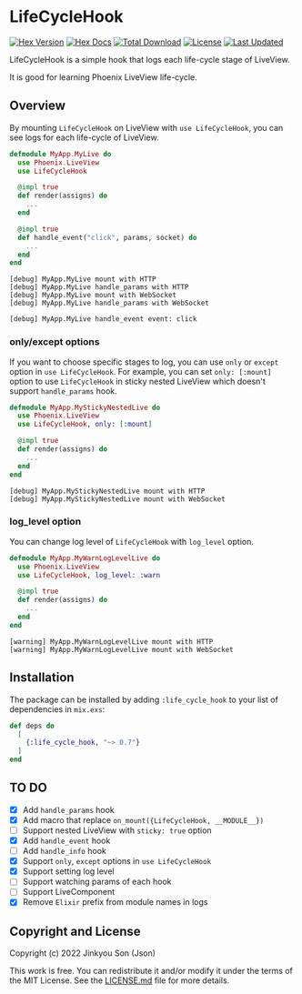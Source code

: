 # LifeCycleHook

[![Hex Version](https://img.shields.io/hexpm/v/life_cycle_hook.svg)](https://hex.pm/packages/life_cycle_hook)
[![Hex Docs](https://img.shields.io/badge/hex-docs-lightgreen.svg)](https://hexdocs.pm/life_cycle_hook/)
[![Total Download](https://img.shields.io/hexpm/dt/life_cycle_hook.svg)](https://hex.pm/packages/life_cycle_hook)
[![License](https://img.shields.io/hexpm/l/life_cycle_hook.svg)](https://github.com/nallwhy/life_cycle_hook/blob/master/LICENSE.md)
[![Last Updated](https://img.shields.io/github/last-commit/nallwhy/life_cycle_hook.svg)](https://github.com/nallwhy/life_cycle_hook/commits/main)

<!-- MDOC !-->

LifeCycleHook is a simple hook that logs each life-cycle stage of LiveView.

It is good for learning Phoenix LiveView life-cycle.

## Overview

By mounting `LifeCycleHook` on LiveView with `use LifeCycleHook`, you can see logs for each life-cycle of LiveView.

```elixir
defmodule MyApp.MyLive do
  use Phoenix.LiveView
  use LifeCycleHook

  @impl true
  def render(assigns) do
    ...
  end

  @impl true
  def handle_event("click", params, socket) do
    ...
  end
end
```

```
[debug] MyApp.MyLive mount with HTTP
[debug] MyApp.MyLive handle_params with HTTP
[debug] MyApp.MyLive mount with WebSocket
[debug] MyApp.MyLive handle_params with WebSocket

[debug] MyApp.MyLive handle_event event: click
```

### only/except options

If you want to choose specific stages to log, you can use `only` or `except` option in `use LifeCycleHook`.
For example, you can set `only: [:mount]` option to use `LifeCycleHook` in sticky nested LiveView which doesn't support `handle_params` hook.

```elixir
defmodule MyApp.MyStickyNestedLive do
  use Phoenix.LiveView
  use LifeCycleHook, only: [:mount]

  @impl true
  def render(assigns) do
    ...
  end
end
```

```
[debug] MyApp.MyStickyNestedLive mount with HTTP
[debug] MyApp.MyStickyNestedLive mount with WebSocket
```

### log_level option

You can change log level of `LifeCycleHook` with `log_level` option.

```elixir
defmodule MyApp.MyWarnLogLevelLive do
  use Phoenix.LiveView
  use LifeCycleHook, log_level: :warn

  @impl true
  def render(assigns) do
    ...
  end
end
```

```
[warning] MyApp.MyWarnLogLevelLive mount with HTTP
[warning] MyApp.MyWarnLogLevelLive mount with WebSocket
```

## Installation

The package can be installed by adding `:life_cycle_hook` to your list of
dependencies in `mix.exs`:

```elixir
def deps do
  [
    {:life_cycle_hook, "~> 0.7"}
  ]
end
```
<!-- MDOC !-->

## TO DO

- [x] Add `handle_params` hook
- [x] Add macro that replace `on_mount({LifeCycleHook, __MODULE__})`
- [ ] Support nested LiveView with `sticky: true` option
- [x] Add `handle_event` hook
- [ ] Add `handle_info` hook
- [x] Support `only`, `except` options in `use LifeCycleHook`
- [x] Support setting log level
- [ ] Support watching params of each hook
- [ ] Support LiveComponent
- [x] Remove `Elixir` prefix from module names in logs

## Copyright and License

Copyright (c) 2022 Jinkyou Son (Json)

This work is free. You can redistribute it and/or modify it under the
terms of the MIT License. See the [LICENSE.md](./LICENSE.md) file for more details.
